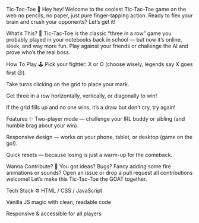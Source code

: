 Tic-Tac-Toe 🎉
Hey hey! Welcome to the coolest Tic-Tac-Toe game on the web no pencils, no paper, just pure finger-tapping action. Ready to flex your brain and crush your opponents? Let’s get it!

What’s This? 🤔
Tic-Tac-Toe is the classic “three in a row” game you probably played in your notebooks back in school — but now it’s online, sleek, and way more fun. Play against your friends or challenge the AI and prove who’s the real boss.

How To Play 🕹️
Pick your fighter: X or O (choose wisely, legends say X goes first 😉).

Take turns clicking on the grid to place your mark.

Get three in a row horizontally, vertically, or diagonally to win!

If the grid fills up and no one wins, it’s a draw but don’t cry, try again!

Features ✨
Two-player mode — challenge your IRL buddy or sibling (and humble brag about your win).

Responsive design — works on your phone, tablet, or desktop (game on the go!).

Quick resets — because losing is just a warm-up for the comeback.

Wanna Contribute? 🚀
You got ideas? Bugs? Fancy adding some fire animations or sounds? Open an issue or drop a pull request all contributions welcome! Let’s make this Tic-Tac-Toe the GOAT together.

Tech Stack ⚙️
HTML / CSS / JavaScript

Vanilla JS magic with clean, readable code

Responsive & accessible for all players
